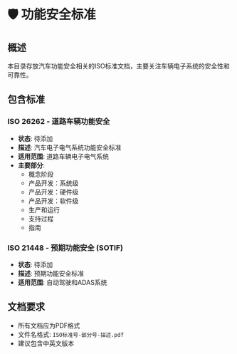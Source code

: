 # 🛡️ 功能安全标准

## 概述
本目录存放汽车功能安全相关的ISO标准文档，主要关注车辆电子系统的安全性和可靠性。

## 包含标准

### ISO 26262 - 道路车辆功能安全
- **状态**: 待添加
- **描述**: 汽车电子电气系统功能安全标准
- **适用范围**: 道路车辆电子电气系统
- **主要部分**:
  - 概念阶段
  - 产品开发：系统级
  - 产品开发：硬件级
  - 产品开发：软件级
  - 生产和运行
  - 支持过程
  - 指南

### ISO 21448 - 预期功能安全 (SOTIF)
- **状态**: 待添加
- **描述**: 预期功能安全标准
- **适用范围**: 自动驾驶和ADAS系统

## 文档要求
- 所有文档应为PDF格式
- 文件名格式: `ISO标准号-部分号-描述.pdf`
- 建议包含中英文版本
